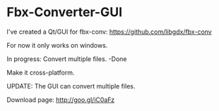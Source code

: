 Fbx-Converter-GUI
=================

I've created a Qt/GUI for fbx-conv:
https://github.com/libgdx/fbx-conv

For now it only works on windows.

In progress:
  Convert multiple files. -Done
  
  Make it cross-platform.
  
  UPDATE:
    The GUI can convert multiple files.
  
Download page: http://goo.gl/iC0aFz
